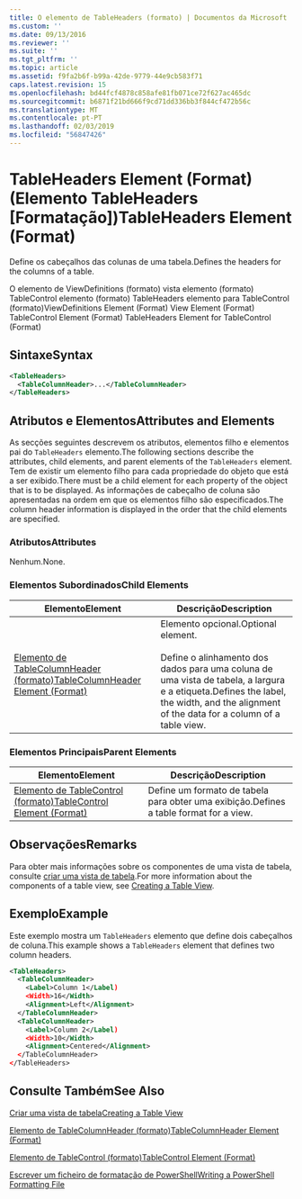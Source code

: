 ```yaml
---
title: O elemento de TableHeaders (formato) | Documentos da Microsoft
ms.custom: ''
ms.date: 09/13/2016
ms.reviewer: ''
ms.suite: ''
ms.tgt_pltfrm: ''
ms.topic: article
ms.assetid: f9fa2b6f-b99a-42de-9779-44e9cb583f71
caps.latest.revision: 15
ms.openlocfilehash: bd44fcf4878c858afe81fb071ce72f627ac465dc
ms.sourcegitcommit: b6871f21bd666f9cd71dd336bb3f844cf472b56c
ms.translationtype: MT
ms.contentlocale: pt-PT
ms.lasthandoff: 02/03/2019
ms.locfileid: "56847426"
---
```

# <a name="tableheaders-element-format"></a><span data-ttu-id="dafbe-102">TableHeaders Element (Format) (Elemento TableHeaders [Formatação])</span><span class="sxs-lookup"><span data-stu-id="dafbe-102">TableHeaders Element (Format)</span></span>

<span data-ttu-id="dafbe-103">Define os cabeçalhos das colunas de uma tabela.</span><span class="sxs-lookup"><span data-stu-id="dafbe-103">Defines the headers for the columns of a table.</span></span>

<span data-ttu-id="dafbe-104">O elemento de ViewDefinitions (formato) vista elemento (formato) TableControl elemento (formato) TableHeaders elemento para TableControl (formato)</span><span class="sxs-lookup"><span data-stu-id="dafbe-104">ViewDefinitions Element (Format) View Element (Format) TableControl Element (Format) TableHeaders Element for TableControl (Format)</span></span>

## <a name="syntax"></a><span data-ttu-id="dafbe-105">Sintaxe</span><span class="sxs-lookup"><span data-stu-id="dafbe-105">Syntax</span></span>

```xml
<TableHeaders>
  <TableColumnHeader>...</TableColumnHeader>
</TableHeaders>

```

## <a name="attributes-and-elements"></a><span data-ttu-id="dafbe-106">Atributos e Elementos</span><span class="sxs-lookup"><span data-stu-id="dafbe-106">Attributes and Elements</span></span>

<span data-ttu-id="dafbe-107">As secções seguintes descrevem os atributos, elementos filho e elementos pai do `TableHeaders` elemento.</span><span class="sxs-lookup"><span data-stu-id="dafbe-107">The following sections describe the attributes, child elements, and parent elements of the `TableHeaders` element.</span></span> <span data-ttu-id="dafbe-108">Tem de existir um elemento filho para cada propriedade do objeto que está a ser exibido.</span><span class="sxs-lookup"><span data-stu-id="dafbe-108">There must be a child element for each property of the object that is to be displayed.</span></span> <span data-ttu-id="dafbe-109">As informações de cabeçalho de coluna são apresentadas na ordem em que os elementos filho são especificados.</span><span class="sxs-lookup"><span data-stu-id="dafbe-109">The column header information is displayed in the order that the child elements are specified.</span></span>

### <a name="attributes"></a><span data-ttu-id="dafbe-110">Atributos</span><span class="sxs-lookup"><span data-stu-id="dafbe-110">Attributes</span></span>

<span data-ttu-id="dafbe-111">Nenhum.</span><span class="sxs-lookup"><span data-stu-id="dafbe-111">None.</span></span>

### <a name="child-elements"></a><span data-ttu-id="dafbe-112">Elementos Subordinados</span><span class="sxs-lookup"><span data-stu-id="dafbe-112">Child Elements</span></span>

|<span data-ttu-id="dafbe-113">Elemento</span><span class="sxs-lookup"><span data-stu-id="dafbe-113">Element</span></span>|<span data-ttu-id="dafbe-114">Descrição</span><span class="sxs-lookup"><span data-stu-id="dafbe-114">Description</span></span>|
|-------------|-----------------|
|[<span data-ttu-id="dafbe-115">Elemento de TableColumnHeader (formato)</span><span class="sxs-lookup"><span data-stu-id="dafbe-115">TableColumnHeader Element (Format)</span></span>](./tablecolumnheader-element-format.md)|<span data-ttu-id="dafbe-116">Elemento opcional.</span><span class="sxs-lookup"><span data-stu-id="dafbe-116">Optional element.</span></span><br /><br /> <span data-ttu-id="dafbe-117">Define o alinhamento dos dados para uma coluna de uma vista de tabela, a largura e a etiqueta.</span><span class="sxs-lookup"><span data-stu-id="dafbe-117">Defines the label, the width, and the alignment of the data for a column of a table view.</span></span>|

### <a name="parent-elements"></a><span data-ttu-id="dafbe-118">Elementos Principais</span><span class="sxs-lookup"><span data-stu-id="dafbe-118">Parent Elements</span></span>

|<span data-ttu-id="dafbe-119">Elemento</span><span class="sxs-lookup"><span data-stu-id="dafbe-119">Element</span></span>|<span data-ttu-id="dafbe-120">Descrição</span><span class="sxs-lookup"><span data-stu-id="dafbe-120">Description</span></span>|
|-------------|-----------------|
|[<span data-ttu-id="dafbe-121">Elemento de TableControl (formato)</span><span class="sxs-lookup"><span data-stu-id="dafbe-121">TableControl Element (Format)</span></span>](./tablecontrol-element-format.md)|<span data-ttu-id="dafbe-122">Define um formato de tabela para obter uma exibição.</span><span class="sxs-lookup"><span data-stu-id="dafbe-122">Defines a table format for a view.</span></span>|

## <a name="remarks"></a><span data-ttu-id="dafbe-123">Observações</span><span class="sxs-lookup"><span data-stu-id="dafbe-123">Remarks</span></span>

<span data-ttu-id="dafbe-124">Para obter mais informações sobre os componentes de uma vista de tabela, consulte [criar uma vista de tabela](./creating-a-table-view.md).</span><span class="sxs-lookup"><span data-stu-id="dafbe-124">For more information about the components of a table view, see [Creating a Table View](./creating-a-table-view.md).</span></span>

## <a name="example"></a><span data-ttu-id="dafbe-125">Exemplo</span><span class="sxs-lookup"><span data-stu-id="dafbe-125">Example</span></span>

<span data-ttu-id="dafbe-126">Este exemplo mostra um `TableHeaders` elemento que define dois cabeçalhos de coluna.</span><span class="sxs-lookup"><span data-stu-id="dafbe-126">This example shows a `TableHeaders` element that defines two column headers.</span></span>

```xml
<TableHeaders>
  <TableColumnHeader>
    <Label>Column 1</Label)
    <Width>16</Width>
    <Alignment>Left</Alignment>
  </TableColumnHeader>
  <TableColumnHeader>
    <Label>Column 2</Label)
    <Width>10</Width>
    <Alignment>Centered</Alignment>
  </TableColumnHeader>
</TableHeaders>
```

## <a name="see-also"></a><span data-ttu-id="dafbe-127">Consulte Também</span><span class="sxs-lookup"><span data-stu-id="dafbe-127">See Also</span></span>

[<span data-ttu-id="dafbe-128">Criar uma vista de tabela</span><span class="sxs-lookup"><span data-stu-id="dafbe-128">Creating a Table View</span></span>](./creating-a-table-view.md)

[<span data-ttu-id="dafbe-129">Elemento de TableColumnHeader (formato)</span><span class="sxs-lookup"><span data-stu-id="dafbe-129">TableColumnHeader Element (Format)</span></span>](./tablecolumnheader-element-format.md)

[<span data-ttu-id="dafbe-130">Elemento de TableControl (formato)</span><span class="sxs-lookup"><span data-stu-id="dafbe-130">TableControl Element (Format)</span></span>](./tablecontrol-element-format.md)

[<span data-ttu-id="dafbe-131">Escrever um ficheiro de formatação de PowerShell</span><span class="sxs-lookup"><span data-stu-id="dafbe-131">Writing a PowerShell Formatting File</span></span>](./writing-a-powershell-formatting-file.md)
